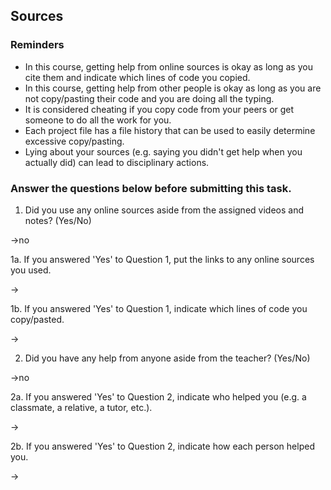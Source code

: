 ## Sources

### Reminders

* In this course, getting help from online sources is okay as long as you cite them and indicate which lines of code you copied.
* In this course, getting help from other people is okay as long as you are not copy/pasting their code and you are doing all the typing.
* It is considered cheating if you copy code from your peers or get someone to do all the work for you.
* Each project file has a file history that can be used to easily determine excessive copy/pasting.
* Lying about your sources (e.g. saying you didn't get help when you actually did) can lead to disciplinary actions.

### Answer the questions below before submitting this task.

1. Did you use any online sources aside from the assigned videos and notes? (Yes/No)

→no

1a. If you answered 'Yes' to Question 1, put the links to any online sources you used.

→

1b. If you answered 'Yes' to Question 1, indicate which lines of code you copy/pasted.

→

2. Did you have any help from anyone aside from the teacher? (Yes/No)

→no

2a. If you answered 'Yes' to Question 2, indicate who helped you (e.g. a classmate, a relative, a tutor, etc.).

→

2b. If you answered 'Yes' to Question 2, indicate how each person helped you. 

→
